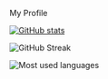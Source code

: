 My Profile

<p>
 
<a href="https://github.com/donut6150/donut6150">
 
<img src="https://github-readme-stats.vercel.app/api?username=anilabhadatta&show_icons=true&theme=transparent" alt="GitHub stats"/>
 
</a>

</p>

<p>
 
<img src="https://github-readme-streak-stats-gray-one.vercel.app?user=anilabhadatta&theme=transparent" alt="GitHub Streak"/>

</p>

<p>
 
<img src="https://github-readme-stats.vercel.app/api/top-langs/?username=anilabhadatta&theme=transparent&layout=compact" alt="Most used languages"/>
 
</p>

